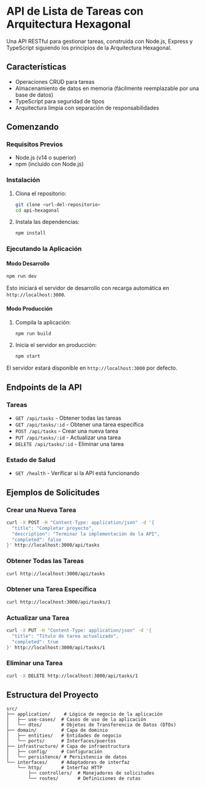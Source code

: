 # API de Lista de Tareas con Arquitectura Hexagonal

Una API RESTful para gestionar tareas, construida con Node.js, Express y TypeScript siguiendo los principios de la Arquitectura Hexagonal.

## Características

- Operaciones CRUD para tareas
- Almacenamiento de datos en memoria (fácilmente reemplazable por una base de datos)
- TypeScript para seguridad de tipos
- Arquitectura limpia con separación de responsabilidades

## Comenzando

### Requisitos Previos

- Node.js (v14 o superior)
- npm (incluido con Node.js)

### Instalación

1. Clona el repositorio:
   ```bash
   git clone <url-del-repositorio>
   cd api-hexagonal
   ```

2. Instala las dependencias:
   ```bash
   npm install
   ```

### Ejecutando la Aplicación

#### Modo Desarrollo

```bash
npm run dev
```

Esto iniciará el servidor de desarrollo con recarga automática en `http://localhost:3000`.

#### Modo Producción

1. Compila la aplicación:
   ```bash
   npm run build
   ```

2. Inicia el servidor en producción:
   ```bash
   npm start
   ```

El servidor estará disponible en `http://localhost:3000` por defecto.

## Endpoints de la API

### Tareas

- `GET /api/tasks` - Obtener todas las tareas
- `GET /api/tasks/:id` - Obtener una tarea específica
- `POST /api/tasks` - Crear una nueva tarea
- `PUT /api/tasks/:id` - Actualizar una tarea
- `DELETE /api/tasks/:id` - Eliminar una tarea

### Estado de Salud

- `GET /health` - Verificar si la API está funcionando

## Ejemplos de Solicitudes

### Crear una Nueva Tarea

```bash
curl -X POST -H "Content-Type: application/json" -d '{
  "title": "Completar proyecto",
  "description": "Terminar la implementación de la API",
  "completed": false
}' http://localhost:3000/api/tasks
```

### Obtener Todas las Tareas

```bash
curl http://localhost:3000/api/tasks
```

### Obtener una Tarea Específica

```bash
curl http://localhost:3000/api/tasks/1
```

### Actualizar una Tarea

```bash
curl -X PUT -H "Content-Type: application/json" -d '{
  "title": "Título de tarea actualizado",
  "completed": true
}' http://localhost:3000/api/tasks/1
```

### Eliminar una Tarea

```bash
curl -X DELETE http://localhost:3000/api/tasks/1
```

## Estructura del Proyecto

```
src/
├── application/     # Lógica de negocio de la aplicación
│   ├── use-cases/  # Casos de uso de la aplicación
│   └── dtos/       # Objetos de Transferencia de Datos (DTOs)
├── domain/         # Capa de dominio
│   ├── entities/   # Entidades de negocio
│   └── ports/      # Interfaces/puertos
├── infrastructure/ # Capa de infraestructura
│   ├── config/     # Configuración
│   └── persistence/ # Persistencia de datos
└── interfaces/     # Adaptadores de interfaz
    └── http/       # Interfaz HTTP
        ├── controllers/  # Manejadores de solicitudes
        └── routes/       # Definiciones de rutas
